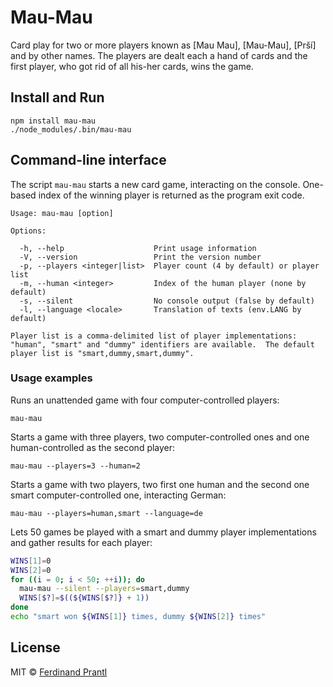 # Mau-Mau

Card play for two or more players known as [Mau Mau], [Mau-Mau], [Prší]
and by other names.  The players are dealt each a hand of cards and the
first player, who got rid of all his-her cards, wins the game.

## Install and Run

    npm install mau-mau
    ./node_modules/.bin/mau-mau

## Command-line interface

The script `mau-mau` starts a new card game, interacting on the console.
One-based index of the winning player is returned as the program exit code.

```text
Usage: mau-mau [option]

Options:

  -h, --help                    Print usage information
  -V, --version                 Print the version number
  -p, --players <integer|list>  Player count (4 by default) or player list
  -m, --human <integer>         Index of the human player (none by default)
  -s, --silent                  No console output (false by default)
  -l, --language <locale>       Translation of texts (env.LANG by default)

Player list is a comma-delimited list of player implementations:
"human", "smart" and "dummy" identifiers are available.  The default
player list is "smart,dummy,smart,dummy".
```

### Usage examples

Runs an unattended game with four computer-controlled players:

    mau-mau

Starts a game with three players, two computer-controlled ones and one
human-controlled as the second player:

    mau-mau --players=3 --human=2

Starts a game with two players, two first one human and the second one
smart computer-controlled one, interacting German:

    mau-mau --players=human,smart --language=de

Lets 50 games be played with a smart and dummy player implementations
and gather results for each player:

```bash
WINS[1]=0
WINS[2]=0
for ((i = 0; i < 50; ++i)); do
  mau-mau --silent --players=smart,dummy
  WINS[$?]=$((${WINS[$?]} + 1))
done
echo "smart won ${WINS[1]} times, dummy ${WINS[2]} times"
```

## License

MIT © [Ferdinand Prantl](http://prantl.tk)
